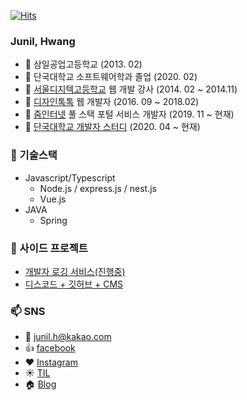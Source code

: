 [![Hits](https://hits.seeyoufarm.com/api/count/incr/badge.svg?url=https%3A%2F%2Fgithub.com%junilhwang)](https://hits.seeyoufarm.com)

### Junil, Hwang

- :school: 삼일공업고등학교 (2013. 02)
- :school: 단국대학교 소프트웨어학과 졸업 (2020. 02)
- :office: [서울디지텍고등학교](http://home.sdh.hs.kr/index.do) 웹 개발 강사 (2014. 02 ~ 2014.11)
- :office: [디자인톡톡](http://designtalktalk.com/home/) 웹 개발자 (2016. 09 ~ 2018.02)
- :office: [줌인터넷](https://zuminternet.com/) 풀 스택 포털 서비스 개발자 (2019. 11 ~ 현재)
- :trolleybus: [단국대학교 개발자 스터디](https://github.com/DKU-STUDY) (2020. 04 ~ 현재)

### 🔭 기술스택

- Javascript/Typescript
  - Node.js / express.js / nest.js
  - Vue.js
- JAVA
  - Spring

### 👯 사이드 프로젝트

- [개발자 로깅 서비스(진행중)](https://github.com/JunilHwang/DKU-Software-Engineering-Logging-Service)
- [디스코드 + 깃허브 + CMS](https://github.com/JunilHwang/discord-study-bot)

### 📫 SNS

- :email: junil.h@kakao.com
- :thumbsup: [facebook](https://www.facebook.com/profile.php?id=100013271537671)
- :heart: [Instagram](https://www.instagram.com/hwang_junil/?hl=ko)
- :sunny: [TIL](https://junilhwang.github.io/TIL/)
- :house: [Blog](http://junil-hwang.com)

<!--
**JunilHwang/JunilHwang** is a ✨ _special_ ✨ repository because its `README.md` (this file) appears on your GitHub profile.

Here are some ideas to get you started:

- 🔭 I’m currently working on ...
- 🌱 I’m currently learning ...
- 👯 I’m looking to collaborate on ...
- 🤔 I’m looking for help with ...
- 💬 Ask me about ...
- 📫 How to reach me: ...
- 😄 Pronouns: ...
- ⚡ Fun fact: ...
-->
